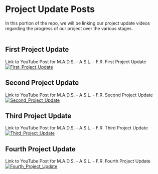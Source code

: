 # Project Update Posts
In this portion of the repo, we will be linking our project update videos regarding the progress of our project over the various stages. <br>
<br>
## First Project Update
Link to YouTube Post for M.A.D.S. - A.S.L. - F.R. First Project Update <br>
[![First_Project_Update](https://img.youtube.com/vi/FY0zOXzfRXs/0.jpg)](https://www.youtube.com/watch?v=FY0zOXzfRXs)
<br>
## Second Project Update
Link to YouTube Post for M.A.D.S. - A.S.L. - F.R. Second Project Update <br>
[![Second_Project_Update](https://img.youtube.com/vi/YxbOO5u5ovI/0.jpg)](https://www.youtube.com/watch?v=YxbOO5u5ovI)
<br>
## Third Project Update
Link to YouTube Post for M.A.D.S. - A.S.L. - F.R. Third Project Update <br>
[![Third_Project_Update](https://img.youtube.com/vi/onM5HYJFJ2Q/0.jpg)](https://www.youtube.com/watch?v=onM5HYJFJ2Q)
<br>
## Fourth Project Update
Link to YouTube Post for M.A.D.S. - A.S.L. - F.R. Fourth Project Update <br>
[![Fourth_Project_Update](https://img.youtube.com/vi/kSiKderoywE/0.jpg)](https://www.youtube.com/watch?v=kSiKderoywE)
<br>

